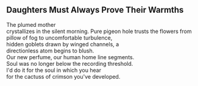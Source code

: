 Daughters Must Always Prove Their Warmths
-----------------------------------------
The plumed mother  
crystallizes in the silent morning. Pure pigeon hole trusts the flowers from pillow of fog to uncomfortable turbulence,  
hidden goblets drawn by winged channels, a  
directionless atom begins to blush.  
Our new perfume, our human home line segments.  
Soul was no longer below the recording threshold.  
I'd do it for the soul in which you hear  
for the cactuss of crimson you've developed.  
